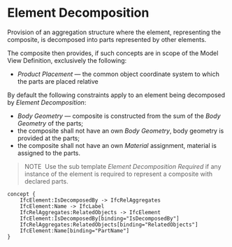 Element Decomposition
=====================

Provision of an aggregation structure where the element, representing the composite, is decomposed into parts represented by other elements.

The composite then provides, if such concepts are in scope of the Model View Definition, exclusively the following:

* _Product Placement_ &mdash; the common object coordinate system to which the parts are placed relative

By default the following constraints apply to an element being decomposed by _Element Decomposition_:

* _Body Geometry_ &mdash; composite is constructed from the sum of the _Body Geometry_ of the parts;
* the composite shall not have an own _Body Geometry_, body geometry is provided at the parts;
* the composite shall not have an own _Material_ assignment, material is assigned to the parts.

> NOTE&nbsp; Use the sub template _Element Decomposition Required_ if any instance of the element is required to represent a composite with declared parts.

```
concept {
    IfcElement:IsDecomposedBy -> IfcRelAggregates
    IfcElement:Name -> IfcLabel
    IfcRelAggregates:RelatedObjects -> IfcElement
    IfcElement:IsDecomposedBy[binding="IsDecomposedBy"]
    IfcRelAggregates:RelatedObjects[binding="RelatedObjects"]
    IfcElement:Name[binding="PartName"]
}
```
